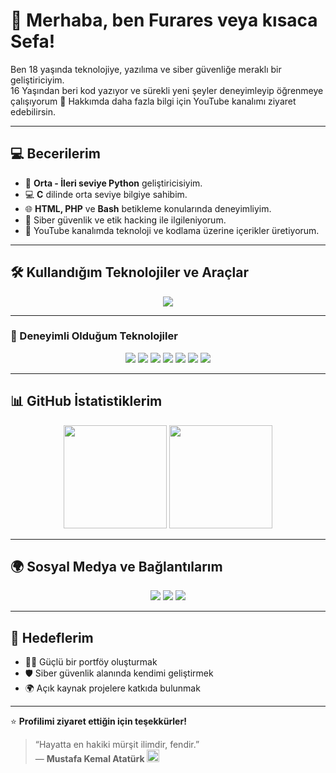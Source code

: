 # 👋 Merhaba, ben Furares veya kısaca Sefa!

Ben 18 yaşında teknolojiye, yazılıma ve siber güvenliğe meraklı bir geliştiriciyim.  
16 Yaşından beri kod yazıyor ve sürekli yeni şeyler deneyimleyip öğrenmeye çalışıyorum 🚀
Hakkımda daha fazla bilgi için YouTube kanalımı ziyaret edebilirsin. 

---

## 💻 Becerilerim
- 🐍 **Orta - İleri seviye Python** geliştiricisiyim.  
- 💻 **C** dilinde orta seviye bilgiye sahibim.  
- 🌐 **HTML, PHP** ve **Bash** betikleme konularında deneyimliyim.  
- 🧠 Siber güvenlik ve etik hacking ile ilgileniyorum.  
- 🎥 YouTube kanalımda teknoloji ve kodlama üzerine içerikler üretiyorum.  

---

## 🛠️ Kullandığım Teknolojiler ve Araçlar

<p align="center">
  <img src="https://skillicons.dev/icons?i=python,c,bash,linux,github,vscode" />
</p>

---

### 🧰 Deneyimli Olduğum Teknolojiler
<p align="center">
  <img src="https://img.shields.io/badge/Kali%20Linux-557C94?style=for-the-badge&logo=kalilinux&logoColor=white" />
  <img src="https://img.shields.io/badge/Nmap-005C84?style=for-the-badge&logo=wireshark&logoColor=white" />
  <img src="https://img.shields.io/badge/Burp%20Suite-FCA121?style=for-the-badge&logo=burpsuite&logoColor=black" />
  <img src="https://img.shields.io/badge/Metasploit-000000?style=for-the-badge&logo=metasploit&logoColor=blue" />
  <img src="https://img.shields.io/badge/John%20the%20Ripper-222222?style=for-the-badge&logo=gnu&logoColor=white" />
  <img src="https://img.shields.io/badge/Wireshark-0078D7?style=for-the-badge&logo=wireshark&logoColor=white" />
  <img src="https://img.shields.io/badge/TryHackMe-%23121212?style=for-the-badge&logo=tryhackme&logoColor=red" />
</p>

---

## 📊 GitHub İstatistiklerim
<p align="center">
  <img src="https://github-readme-stats.vercel.app/api?username=ffurares&show_icons=true&theme=tokyonight" height="165">
  <img src="https://github-readme-stats.vercel.app/api/top-langs/?username=ffurares&layout=compact&theme=tokyonight" height="165">
</p>

---

## 🌍 Sosyal Medya ve Bağlantılarım

<p align="center">
  <a href="https://www.youtube.com/@furares?sub_confirmation=1"><img src="https://img.shields.io/badge/YouTube-%23FF0000.svg?&style=for-the-badge&logo=youtube&logoColor=white" /></a>
  <a href="https://www.instagram.com/ffurares/"><img src="https://img.shields.io/badge/Instagram-%23E4405F.svg?&style=for-the-badge&logo=instagram&logoColor=white" /></a>
  <a href="https://tryhackme.com/p/ffurares"><img src="https://img.shields.io/badge/TryHackMe-%23121212.svg?&style=for-the-badge&logo=tryhackme&logoColor=red" /></a>
</p>

---

## 🎯 Hedeflerim
- 🧑‍💻 Güçlü bir portföy oluşturmak  
- 🛡️ Siber güvenlik alanında kendimi geliştirmek  
- 🌍 Açık kaynak projelere katkıda bulunmak   

---

⭐ **Profilimi ziyaret ettiğin için teşekkürler!**  

> “Hayatta en hakiki mürşit ilimdir, fendir.”  
> — **Mustafa Kemal Atatürk** <img src="https://upload.wikimedia.org/wikipedia/commons/b/b4/Flag_of_Turkey.svg" width="20" />
